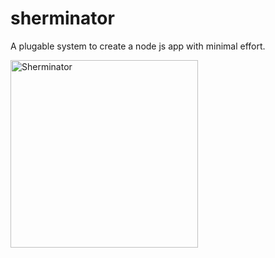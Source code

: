 # sherminator
A plugable system to create a node js app with minimal effort.

<img src="https://ih0.redbubble.net/image.361827189.1385/flat,550x550,075,f.jpg"
     alt="Sherminator"
     width="300" height="300" />
